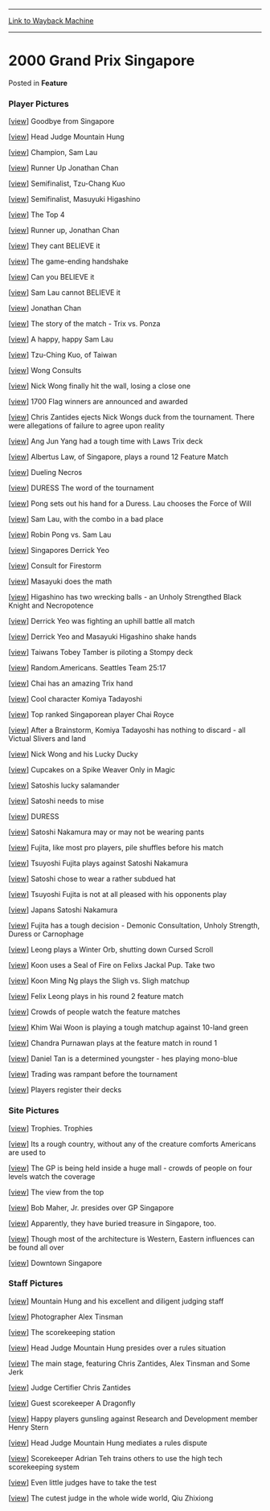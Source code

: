 
---
[Link to Wayback Machine](https://web.archive.org/web/20211206121510/https://magic.wizards.com/en/articles/archive/feature/2000-grand-prix-singapore-2000-01-01)

[_metadata_:description]:- "Player Pictures [view] Goodbye from Singapore [view] Head Judge Mountain Hung [view] Champion, Sam Lau [view] Runner Up Jonathan Chan [view] Semifinalist, Tzu-Chang Kuo [view] Semifinalist, Masuyuki Higashino [view] The Top 4 [view] Runner up, Jonathan Chan [view] They cant BELIEVE it [view] The game-ending handshake [view] Can you BELIEVE it [view] Sam Lau cannot BELIEVE it"
[_metadata_:generator]:- "Drupal 7 (http://drupal.org)"
[_metadata_:node]:- "962751"
[_metadata_:publish_date]:- "2000-01-01"
[_metadata_:source]:- "div-main-content"
[_metadata_:title]:- "2000 Grand Prix Singapore"
[_metadata_:wayback_capture_timestamp]:- "2021-12-06 12:15:10"
[_metadata_:wayback_raw_url]:- "https://web.archive.org/web/20211206121510id_/https://magic.wizards.com/en/articles/archive/feature/2000-grand-prix-singapore-2000-01-01"
[_metadata_:wayback_url]:- "https://magic.wizards.com/en/articles/archive/feature/2000-grand-prix-singapore-2000-01-01"
---


2000 Grand Prix Singapore
=========================



 Posted in **Feature**












### Player Pictures


[[view](http://magic.wizards.com/sites/mtg/files/image_legacy_migration/sideboard/images/GPSING00/908.jpg "Goodbye from Singapore")] Goodbye from Singapore


[[view](http://magic.wizards.com/sites/mtg/files/image_legacy_migration/sideboard/images/GPSING00/911.jpg "Head Judge Mountain Hung")] Head Judge Mountain Hung


[[view](http://magic.wizards.com/sites/mtg/files/image_legacy_migration/sideboard/images/GPSING00/913.jpg "Champion, Sam Lau")] Champion, Sam Lau


[[view](http://magic.wizards.com/sites/mtg/files/image_legacy_migration/sideboard/images/GPSING00/914.jpg "Runner Up Jonathan Chan")] Runner Up Jonathan Chan


[[view](http://magic.wizards.com/sites/mtg/files/image_legacy_migration/sideboard/images/GPSING00/915.jpg "Semifinalist, Tzu-Chang Kuo")] Semifinalist, Tzu-Chang Kuo


[[view](http://magic.wizards.com/sites/mtg/files/image_legacy_migration/sideboard/images/GPSING00/916.jpg "Semifinalist, Masuyuki Higashino")] Semifinalist, Masuyuki Higashino


[[view](http://magic.wizards.com/sites/mtg/files/image_legacy_migration/sideboard/images/GPSING00/917.jpg "The Top 4")] The Top 4


[[view](http://magic.wizards.com/sites/mtg/files/image_legacy_migration/sideboard/images/GPSING00/919.jpg "Runner up, Jonathan Chan")] Runner up, Jonathan Chan


[[view](http://magic.wizards.com/sites/mtg/files/image_legacy_migration/sideboard/images/GPSING00/920.jpg "They cant BELIEVE it")] They cant BELIEVE it


[[view](http://magic.wizards.com/sites/mtg/files/image_legacy_migration/sideboard/images/GPSING00/921.jpg "The game-ending handshake")] The game-ending handshake


[[view](http://magic.wizards.com/sites/mtg/files/image_legacy_migration/sideboard/images/GPSING00/923.jpg "Can you BELIEVE it")] Can you BELIEVE it


[[view](http://magic.wizards.com/sites/mtg/files/image_legacy_migration/sideboard/images/GPSING00/925.jpg "Sam Lau cannot BELIEVE it")] Sam Lau cannot BELIEVE it


[[view](http://magic.wizards.com/sites/mtg/files/image_legacy_migration/sideboard/images/GPSING00/926.jpg "Jonathan Chan")] Jonathan Chan


[[view](http://magic.wizards.com/sites/mtg/files/image_legacy_migration/sideboard/images/GPSING00/927.jpg "The story of the match - Trix vs. Ponza")] The story of the match - Trix vs. Ponza


[[view](http://magic.wizards.com/sites/mtg/files/image_legacy_migration/sideboard/images/GPSING00/928.jpg "A happy, happy Sam Lau")] A happy, happy Sam Lau


[[view](http://magic.wizards.com/sites/mtg/files/image_legacy_migration/sideboard/images/GPSING00/929.jpg "Tzu-Ching Kuo, of Taiwan")] Tzu-Ching Kuo, of Taiwan


[[view](http://magic.wizards.com/sites/mtg/files/image_legacy_migration/sideboard/images/GPSING00/930.jpg "Wong Consults")] Wong Consults


[[view](http://magic.wizards.com/sites/mtg/files/image_legacy_migration/sideboard/images/GPSING00/931.jpg "Nick Wong finally hit the wall, losing a close one")] Nick Wong finally hit the wall, losing a close one


[[view](http://magic.wizards.com/sites/mtg/files/image_legacy_migration/sideboard/images/GPSING00/932.jpg "1700 Flag winners are announced and awarded")] 1700 Flag winners are announced and awarded


[[view](http://magic.wizards.com/sites/mtg/files/image_legacy_migration/sideboard/images/GPSING00/938.jpg "Chris Zantides ejects Nick Wongs duck from the tournament.  There were allegations of failure to agree upon reality")] Chris Zantides ejects Nick Wongs duck from the tournament. There were allegations of failure to agree upon reality


[[view](http://magic.wizards.com/sites/mtg/files/image_legacy_migration/sideboard/images/GPSING00/939.jpg "Ang Jun Yang had a tough time with Laws Trix deck")] Ang Jun Yang had a tough time with Laws Trix deck


[[view](http://magic.wizards.com/sites/mtg/files/image_legacy_migration/sideboard/images/GPSING00/940.jpg "Albertus Law, of Singapore, plays a round 12 Feature Match")] Albertus Law, of Singapore, plays a round 12 Feature Match


[[view](http://magic.wizards.com/sites/mtg/files/image_legacy_migration/sideboard/images/GPSING00/941.jpg "Dueling Necros")] Dueling Necros


[[view](http://magic.wizards.com/sites/mtg/files/image_legacy_migration/sideboard/images/GPSING00/942.jpg "DURESS  The word of the tournament")] DURESS The word of the tournament


[[view](http://magic.wizards.com/sites/mtg/files/image_legacy_migration/sideboard/images/GPSING00/943.jpg "Pong sets out his hand for a Duress.  Lau chooses the Force of Will")] Pong sets out his hand for a Duress. Lau chooses the Force of Will


[[view](http://magic.wizards.com/sites/mtg/files/image_legacy_migration/sideboard/images/GPSING00/944.jpg "Sam Lau, with the combo in a bad place")] Sam Lau, with the combo in a bad place


[[view](http://magic.wizards.com/sites/mtg/files/image_legacy_migration/sideboard/images/GPSING00/945.jpg "Robin Pong vs. Sam Lau")] Robin Pong vs. Sam Lau


[[view](http://magic.wizards.com/sites/mtg/files/image_legacy_migration/sideboard/images/GPSING00/948.jpg "Singapores Derrick Yeo")] Singapores Derrick Yeo


[[view](http://magic.wizards.com/sites/mtg/files/image_legacy_migration/sideboard/images/GPSING00/949.jpg "Consult for Firestorm")] Consult for Firestorm


[[view](http://magic.wizards.com/sites/mtg/files/image_legacy_migration/sideboard/images/GPSING00/950.jpg "Masayuki does the math")] Masayuki does the math


[[view](http://magic.wizards.com/sites/mtg/files/image_legacy_migration/sideboard/images/GPSING00/951.jpg "Higashino has two wrecking balls - an Unholy Strengthed Black Knight and Necropotence")] Higashino has two wrecking balls - an Unholy Strengthed Black Knight and Necropotence


[[view](http://magic.wizards.com/sites/mtg/files/image_legacy_migration/sideboard/images/GPSING00/952.jpg "Derrick Yeo was fighting an uphill battle all match")] Derrick Yeo was fighting an uphill battle all match


[[view](http://magic.wizards.com/sites/mtg/files/image_legacy_migration/sideboard/images/GPSING00/953.jpg "Derrick Yeo and Masayuki Higashino shake hands")] Derrick Yeo and Masayuki Higashino shake hands


[[view](http://magic.wizards.com/sites/mtg/files/image_legacy_migration/sideboard/images/GPSING00/954.jpg "Taiwans Tobey Tamber is piloting a Stompy deck")] Taiwans Tobey Tamber is piloting a Stompy deck


[[view](http://magic.wizards.com/sites/mtg/files/image_legacy_migration/sideboard/images/GPSING00/956.jpg "Random.Americans.  Seattles Team 25:17")] Random.Americans. Seattles Team 25:17


[[view](http://magic.wizards.com/sites/mtg/files/image_legacy_migration/sideboard/images/GPSING00/957.jpg "Chai has an amazing Trix hand")] Chai has an amazing Trix hand


[[view](http://magic.wizards.com/sites/mtg/files/image_legacy_migration/sideboard/images/GPSING00/958.jpg "Cool character Komiya Tadayoshi")] Cool character Komiya Tadayoshi


[[view](http://magic.wizards.com/sites/mtg/files/image_legacy_migration/sideboard/images/GPSING00/959.jpg "Top ranked Singaporean player Chai Royce")] Top ranked Singaporean player Chai Royce


[[view](http://magic.wizards.com/sites/mtg/files/image_legacy_migration/sideboard/images/GPSING00/960.jpg "After a Brainstorm, Komiya Tadayoshi has nothing to discard - all Victual Slivers and land")] After a Brainstorm, Komiya Tadayoshi has nothing to discard - all Victual Slivers and land


[[view](http://magic.wizards.com/sites/mtg/files/image_legacy_migration/sideboard/images/GPSING00/963.jpg "Nick Wong and his Lucky Ducky")] Nick Wong and his Lucky Ducky


[[view](http://magic.wizards.com/sites/mtg/files/image_legacy_migration/sideboard/images/GPSING00/969.jpg "Cupcakes on a Spike Weaver  Only in Magic")] Cupcakes on a Spike Weaver Only in Magic


[[view](http://magic.wizards.com/sites/mtg/files/image_legacy_migration/sideboard/images/GPSING00/970.jpg "Satoshis lucky salamander")] Satoshis lucky salamander


[[view](http://magic.wizards.com/sites/mtg/files/image_legacy_migration/sideboard/images/GPSING00/971.jpg "Satoshi needs to mise")] Satoshi needs to mise


[[view](http://magic.wizards.com/sites/mtg/files/image_legacy_migration/sideboard/images/GPSING00/972.jpg "DURESS")] DURESS


[[view](http://magic.wizards.com/sites/mtg/files/image_legacy_migration/sideboard/images/GPSING00/973.jpg "Satoshi Nakamura may or may not be wearing pants")] Satoshi Nakamura may or may not be wearing pants


[[view](http://magic.wizards.com/sites/mtg/files/image_legacy_migration/sideboard/images/GPSING00/974.jpg "Fujita, like most pro players, pile shuffles before his match")] Fujita, like most pro players, pile shuffles before his match


[[view](http://magic.wizards.com/sites/mtg/files/image_legacy_migration/sideboard/images/GPSING00/975.jpg "Tsuyoshi Fujita plays against Satoshi Nakamura")] Tsuyoshi Fujita plays against Satoshi Nakamura


[[view](http://magic.wizards.com/sites/mtg/files/image_legacy_migration/sideboard/images/GPSING00/976.jpg "Satoshi chose to wear a rather subdued hat")] Satoshi chose to wear a rather subdued hat


[[view](http://magic.wizards.com/sites/mtg/files/image_legacy_migration/sideboard/images/GPSING00/977.jpg "Tsuyoshi Fujita is not at all pleased with his opponents play")] Tsuyoshi Fujita is not at all pleased with his opponents play


[[view](http://magic.wizards.com/sites/mtg/files/image_legacy_migration/sideboard/images/GPSING00/978.jpg "Japans Satoshi Nakamura")] Japans Satoshi Nakamura


[[view](http://magic.wizards.com/sites/mtg/files/image_legacy_migration/sideboard/images/GPSING00/979.jpg "Fujita has a tough decision - Demonic Consultation, Unholy Strength, Duress or Carnophage")] Fujita has a tough decision - Demonic Consultation, Unholy Strength, Duress or Carnophage


[[view](http://magic.wizards.com/sites/mtg/files/image_legacy_migration/sideboard/images/GPSING00/983.jpg "Leong plays a Winter Orb, shutting down Cursed Scroll")] Leong plays a Winter Orb, shutting down Cursed Scroll


[[view](http://magic.wizards.com/sites/mtg/files/image_legacy_migration/sideboard/images/GPSING00/985.jpg "Koon uses a Seal of Fire on Felixs Jackal Pup.  Take two")] Koon uses a Seal of Fire on Felixs Jackal Pup. Take two


[[view](http://magic.wizards.com/sites/mtg/files/image_legacy_migration/sideboard/images/GPSING00/986.jpg "Koon Ming Ng plays the Sligh vs. Sligh matchup")] Koon Ming Ng plays the Sligh vs. Sligh matchup


[[view](http://magic.wizards.com/sites/mtg/files/image_legacy_migration/sideboard/images/GPSING00/988.jpg "Felix Leong plays in his round 2 feature match")] Felix Leong plays in his round 2 feature match


[[view](http://magic.wizards.com/sites/mtg/files/image_legacy_migration/sideboard/images/GPSING00/989.jpg "Crowds of people watch the feature matches")] Crowds of people watch the feature matches


[[view](http://magic.wizards.com/sites/mtg/files/image_legacy_migration/sideboard/images/GPSING00/990.jpg "Khim Wai Woon is playing a tough matchup against 10-land green")] Khim Wai Woon is playing a tough matchup against 10-land green


[[view](http://magic.wizards.com/sites/mtg/files/image_legacy_migration/sideboard/images/GPSING00/991.jpg "Chandra Purnawan plays at the feature match in round 1")] Chandra Purnawan plays at the feature match in round 1


[[view](http://magic.wizards.com/sites/mtg/files/image_legacy_migration/sideboard/images/GPSING00/993.jpg "Daniel Tan is a determined youngster - hes playing mono-blue")] Daniel Tan is a determined youngster - hes playing mono-blue


[[view](http://magic.wizards.com/sites/mtg/files/image_legacy_migration/sideboard/images/GPSING00/994.jpg "Trading was rampant before the tournament")] Trading was rampant before the tournament


[[view](http://magic.wizards.com/sites/mtg/files/image_legacy_migration/sideboard/images/GPSING00/996.jpg "Players register their decks")] Players register their decks


### Site Pictures


[[view](http://magic.wizards.com/sites/mtg/files/image_legacy_migration/sideboard/images/GPSING00/933.jpg "Trophies.  Trophies")] Trophies. Trophies


[[view](http://magic.wizards.com/sites/mtg/files/image_legacy_migration/sideboard/images/GPSING00/946.jpg "Its a rough country, without any of the creature comforts Americans are used to")] Its a rough country, without any of the creature comforts Americans are used to


[[view](http://magic.wizards.com/sites/mtg/files/image_legacy_migration/sideboard/images/GPSING00/980.jpg "The GP is being held inside a huge mall - crowds of people on four levels watch the coverage")] The GP is being held inside a huge mall - crowds of people on four levels watch the coverage


[[view](http://magic.wizards.com/sites/mtg/files/image_legacy_migration/sideboard/images/GPSING00/981.jpg "The view from the top")] The view from the top


[[view](http://magic.wizards.com/sites/mtg/files/image_legacy_migration/sideboard/images/GPSING00/982.jpg "Bob Maher, Jr. presides over GP Singapore")] Bob Maher, Jr. presides over GP Singapore


[[view](http://magic.wizards.com/sites/mtg/files/image_legacy_migration/sideboard/images/GPSING00/997.jpg "Apparently, they have buried treasure in Singapore, too.")] Apparently, they have buried treasure in Singapore, too.


[[view](http://magic.wizards.com/sites/mtg/files/image_legacy_migration/sideboard/images/GPSING00/998.jpg "Though most of the architecture is Western, Eastern influences can be found all over")] Though most of the architecture is Western, Eastern influences can be found all over


[[view](http://magic.wizards.com/sites/mtg/files/image_legacy_migration/sideboard/images/GPSING00/999.jpg "Downtown Singapore")] Downtown Singapore


### Staff Pictures


[[view](http://magic.wizards.com/sites/mtg/files/image_legacy_migration/sideboard/images/GPSING00/909.jpg "Mountain Hung and his excellent and diligent judging staff")] Mountain Hung and his excellent and diligent judging staff


[[view](http://magic.wizards.com/sites/mtg/files/image_legacy_migration/sideboard/images/GPSING00/910.jpg "Photographer Alex Tinsman")] Photographer Alex Tinsman


[[view](http://magic.wizards.com/sites/mtg/files/image_legacy_migration/sideboard/images/GPSING00/934.jpg "The scorekeeping station")] The scorekeeping station


[[view](http://magic.wizards.com/sites/mtg/files/image_legacy_migration/sideboard/images/GPSING00/935.jpg "Head Judge Mountain Hung presides over a rules situation")] Head Judge Mountain Hung presides over a rules situation


[[view](http://magic.wizards.com/sites/mtg/files/image_legacy_migration/sideboard/images/GPSING00/936.jpg "The main stage, featuring Chris Zantides, Alex Tinsman and Some Jerk")] The main stage, featuring Chris Zantides, Alex Tinsman and Some Jerk


[[view](http://magic.wizards.com/sites/mtg/files/image_legacy_migration/sideboard/images/GPSING00/937.jpg "Judge Certifier Chris Zantides")] Judge Certifier Chris Zantides


[[view](http://magic.wizards.com/sites/mtg/files/image_legacy_migration/sideboard/images/GPSING00/947.jpg "Guest scorekeeper A Dragonfly")] Guest scorekeeper A Dragonfly


[[view](http://magic.wizards.com/sites/mtg/files/image_legacy_migration/sideboard/images/GPSING00/955.jpg "Happy players gunsling against Research and Development member Henry Stern")] Happy players gunsling against Research and Development member Henry Stern


[[view](http://magic.wizards.com/sites/mtg/files/image_legacy_migration/sideboard/images/GPSING00/962.jpg "Head Judge Mountain Hung mediates a rules dispute")] Head Judge Mountain Hung mediates a rules dispute


[[view](http://magic.wizards.com/sites/mtg/files/image_legacy_migration/sideboard/images/GPSING00/964.jpg "Scorekeeper Adrian Teh trains others to use the high tech scorekeeping system")] Scorekeeper Adrian Teh trains others to use the high tech scorekeeping system


[[view](http://magic.wizards.com/sites/mtg/files/image_legacy_migration/sideboard/images/GPSING00/967.jpg "Even little judges have to take the test")] Even little judges have to take the test


[[view](http://magic.wizards.com/sites/mtg/files/image_legacy_migration/sideboard/images/GPSING00/995.jpg "The cutest judge in the whole wide world, Qiu Zhixiong")] The cutest judge in the whole wide world, Qiu Zhixiong









